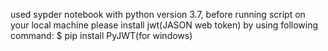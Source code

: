 used sypder notebook with python version 3.7, before running script on your local machine please install jwt(JASON web token) by using following command:
$ pip install PyJWT(for windows)
